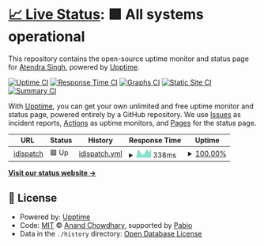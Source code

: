 # [📈 Live Status](https://demo.upptime.js.org): <!--live status--> **🟩 All systems operational**

This repository contains the open-source uptime monitor and status page for [Atendra Singh](https://demo.upptime.js.org), powered by [Upptime](https://github.com/upptime/upptime).

[![Uptime CI](https://github.com/atendrasingh90/is-my-website-live/workflows/Uptime%20CI/badge.svg)](https://github.com/atendrasingh90/is-my-website-live/actions?query=workflow%3A%22Uptime+CI%22)
[![Response Time CI](https://github.com/atendrasingh90/is-my-website-live/workflows/Response%20Time%20CI/badge.svg)](https://github.com/atendrasingh90/is-my-website-live/actions?query=workflow%3A%22Response+Time+CI%22)
[![Graphs CI](https://github.com/atendrasingh90/is-my-website-live/workflows/Graphs%20CI/badge.svg)](https://github.com/atendrasingh90/is-my-website-live/actions?query=workflow%3A%22Graphs+CI%22)
[![Static Site CI](https://github.com/atendrasingh90/is-my-website-live/workflows/Static%20Site%20CI/badge.svg)](https://github.com/atendrasingh90/is-my-website-live/actions?query=workflow%3A%22Static+Site+CI%22)
[![Summary CI](https://github.com/atendrasingh90/is-my-website-live/workflows/Summary%20CI/badge.svg)](https://github.com/atendrasingh90/is-my-website-live/actions?query=workflow%3A%22Summary+CI%22)

With [Upptime](https://upptime.js.org), you can get your own unlimited and free uptime monitor and status page, powered entirely by a GitHub repository. We use [Issues](https://github.com/atendrasingh90/is-my-website-live/issues) as incident reports, [Actions](https://github.com/atendrasingh90/is-my-website-live/actions) as uptime monitors, and [Pages](https://demo.upptime.js.org) for the status page.

<!--start: status pages-->
<!-- This summary is generated by Upptime (https://github.com/upptime/upptime) -->
<!-- Do not edit this manually, your changes will be overwritten -->
<!-- prettier-ignore -->
| URL | Status | History | Response Time | Uptime |
| --- | ------ | ------- | ------------- | ------ |
| <img alt="" src="https://icons.duckduckgo.com/ip3/www.idispatch.com.ico" height="13"> [idispatch](https://www.idispatch.com) | 🟩 Up | [idispatch.yml](https://github.com/atendrasingh90/is-my-website-live/commits/HEAD/history/idispatch.yml) | <details><summary><img alt="Response time graph" src="./graphs/idispatch/response-time-week.png" height="20"> 338ms</summary><br><a href="https://atendrasingh90.github.io/is-my-website-live/history/idispatch"><img alt="Response time 325" src="https://img.shields.io/endpoint?url=https%3A%2F%2Fraw.githubusercontent.com%2Fatendrasingh90%2Fis-my-website-live%2FHEAD%2Fapi%2Fidispatch%2Fresponse-time.json"></a><br><a href="https://atendrasingh90.github.io/is-my-website-live/history/idispatch"><img alt="24-hour response time 280" src="https://img.shields.io/endpoint?url=https%3A%2F%2Fraw.githubusercontent.com%2Fatendrasingh90%2Fis-my-website-live%2FHEAD%2Fapi%2Fidispatch%2Fresponse-time-day.json"></a><br><a href="https://atendrasingh90.github.io/is-my-website-live/history/idispatch"><img alt="7-day response time 338" src="https://img.shields.io/endpoint?url=https%3A%2F%2Fraw.githubusercontent.com%2Fatendrasingh90%2Fis-my-website-live%2FHEAD%2Fapi%2Fidispatch%2Fresponse-time-week.json"></a><br><a href="https://atendrasingh90.github.io/is-my-website-live/history/idispatch"><img alt="30-day response time 343" src="https://img.shields.io/endpoint?url=https%3A%2F%2Fraw.githubusercontent.com%2Fatendrasingh90%2Fis-my-website-live%2FHEAD%2Fapi%2Fidispatch%2Fresponse-time-month.json"></a><br><a href="https://atendrasingh90.github.io/is-my-website-live/history/idispatch"><img alt="1-year response time 331" src="https://img.shields.io/endpoint?url=https%3A%2F%2Fraw.githubusercontent.com%2Fatendrasingh90%2Fis-my-website-live%2FHEAD%2Fapi%2Fidispatch%2Fresponse-time-year.json"></a></details> | <details><summary><a href="https://atendrasingh90.github.io/is-my-website-live/history/idispatch">100.00%</a></summary><a href="https://atendrasingh90.github.io/is-my-website-live/history/idispatch"><img alt="All-time uptime 100.00%" src="https://img.shields.io/endpoint?url=https%3A%2F%2Fraw.githubusercontent.com%2Fatendrasingh90%2Fis-my-website-live%2FHEAD%2Fapi%2Fidispatch%2Fuptime.json"></a><br><a href="https://atendrasingh90.github.io/is-my-website-live/history/idispatch"><img alt="24-hour uptime 100.00%" src="https://img.shields.io/endpoint?url=https%3A%2F%2Fraw.githubusercontent.com%2Fatendrasingh90%2Fis-my-website-live%2FHEAD%2Fapi%2Fidispatch%2Fuptime-day.json"></a><br><a href="https://atendrasingh90.github.io/is-my-website-live/history/idispatch"><img alt="7-day uptime 100.00%" src="https://img.shields.io/endpoint?url=https%3A%2F%2Fraw.githubusercontent.com%2Fatendrasingh90%2Fis-my-website-live%2FHEAD%2Fapi%2Fidispatch%2Fuptime-week.json"></a><br><a href="https://atendrasingh90.github.io/is-my-website-live/history/idispatch"><img alt="30-day uptime 100.00%" src="https://img.shields.io/endpoint?url=https%3A%2F%2Fraw.githubusercontent.com%2Fatendrasingh90%2Fis-my-website-live%2FHEAD%2Fapi%2Fidispatch%2Fuptime-month.json"></a><br><a href="https://atendrasingh90.github.io/is-my-website-live/history/idispatch"><img alt="1-year uptime 100.00%" src="https://img.shields.io/endpoint?url=https%3A%2F%2Fraw.githubusercontent.com%2Fatendrasingh90%2Fis-my-website-live%2FHEAD%2Fapi%2Fidispatch%2Fuptime-year.json"></a></details>

<!--end: status pages-->

[**Visit our status website →**](https://demo.upptime.js.org)

## 📄 License

- Powered by: [Upptime](https://github.com/upptime/upptime)
- Code: [MIT](./LICENSE) © [Anand Chowdhary](https://anandchowdhary.com), supported by [Pabio](https://pabio.com)
- Data in the `./history` directory: [Open Database License](https://opendatacommons.org/licenses/odbl/1-0/)
